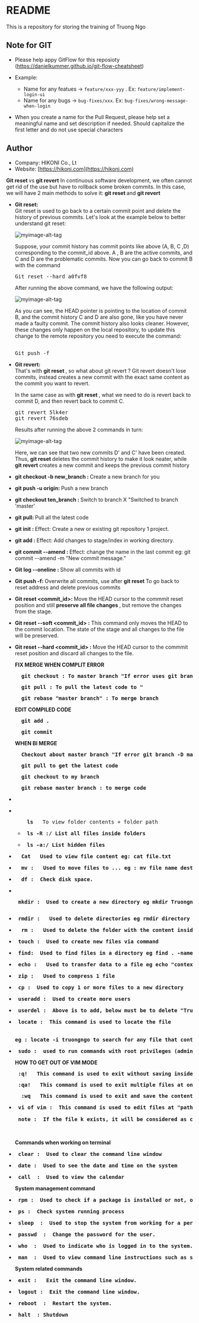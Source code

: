 # README #
This is a repository for storing the training of Truong Ngo
## Note for GIT
* Please help appy GitFlow for this reposioty (https://danielkummer.github.io/git-flow-cheatsheet)
* Example:
    - Name for any featues -> `feature/xxx-yyy` . Ex: `feature/implement-login-ui`
    - Name for any bugs -> `bug-fixes/xxx`. Ex: `bug-fixes/wrong-message-when-login`

* When you create a name for the Pull Request, please help set a meaningful name and set description if needed. Should capitalize the first letter and do not use special characters
## Author
* Company: HIKONI Co., Lt
* Website: [https://hikoni.com](https://hikoni.com)

<b>Git reset </b> vs  <b>git revert</b>
In continuous software development, we often cannot get rid of the use but have to rollback some broken commits. In this case, we will have 2 main methods to solve it: <b>git reset </b> and <b> git revert </b>
<ul>
<li> <b>Git reset: </b></li>
Git reset is used to go back to a certain commit point and delete the history of previous commits.
Let's look at the example below to better understand git reset:

![myimage-alt-tag](./assets/e5e16e3d-5509-4dcc-82fd-b070893e2f4c.webp)

Suppose, your commit history has commit points like above (A, B, C ,D) corresponding to the commit_id above. A , B are the active commits, and C and D are the problematic commits. Now you can go back to commit B with the command
<pre>
Git reset --hard a0fvf8
</pre>
After running the above command, we have the following output:

![myimage-alt-tag](./assets/image2.jpg)


As you can see, the HEAD pointer is pointing to the location of commit B, and the commit history C and D are also gone, like you have never made a faulty commit. The commit history also looks cleaner.
However, these changes only happen on the local repository, to update this change to the remote repository you need to execute the command:
<pre>

Git push -f
</pre>

<li> <b>Git revert: </b></li>
That's with <b> git reset </b> , so what about git revert ?
Git revert doesn't lose commits, instead creates a new commit with the exact same content as the commit you want to revert.

In the same case as with <b>git reset </b>, what we need to do is revert back to commit D, and then revert back to commit C.
<pre>
git revert 5lk4er
git revert 76sdeb
</pre>
Results after running the above 2 commands in turn:

![myimage-alt-tag](./assets/image3.webp)




Here, we can see that two new commits D' and C' have been created.
Thus, <b>git reset </b> deletes the commit history to make it look neater, while <b> git revert </b> creates a new commit and keeps the previous commit history
</ul>
<ul>
<li>

 <b> git checkout -b new_branch :  </b> Create a new branch for you
</li>
<li>

 <b> git push -u origin:  </b>  Push a new branch
</li>
<li>

 <b> git checkout ten_branch :  </b> Switch to branch X "Switched to branch 'master'
</li>
<li>

 <b> git pull:  </b> Pull all the latest code
</li>
<li>

 <b> git init :  </b> Effect: Create a new or existing git repository 1 project.
</li>
<li>

 <b> git add :  </b> Effect: Add changes to stage/index in working directory.
</li>
<li>

 <b>  git commit --amend :  </b> Effect: change the name in the last commit eg: git commit --amend -m "New commit message."
</li>
<li>
 <b> Git log --oneline :  </b> Show all commits with id
</li>
<li>

 <b> Git push -f:  </b>Overwrite all commits, use after <b> git reset </b> To go back to reset address and delete previous commits
</li>

<li>

 <b> Git reset <commit_id>: </b> Move the HEAD cursor to the commmit reset position and still <b> preserve all file changes </b>, but remove the changes from the stage.
</li>
<li>

<b>Git reset --soft <commit_id> :</b> This command only moves the HEAD to the commit location. The state of the stage and all changes to the file will be preserved.
 </li>
 <li>
<b> 

Git reset --hard <commit_id> : </b> Move the HEAD cursor to the commmit reset position and discard all changes to the file.

 </li>

 <b> FIX MERGE WHEN COMPLIT ERROR </b>
 <pre>
 <b> git checkout : To master branch "If error uses git branch -D master branch" </b>
</pre>
<pre>
 <b> git pull : To pull the latest code to " </b>
</pre>
<pre>
 <b> git rebase "master branch" : To merge branch </b>
</pre>
 <b> EDIT COMPILED CODE </b>
<pre>
 <b> git add . </b>
</pre>
<pre>
 <b> git commit  </b>
</pre>
</li>



<b> WHEN BI MERGE </b>
<pre>
 <b> Checkout about master branch "If error git branch -D master branch name </b> 
</pre>
<pre>
 <b> git pull to get the latest code  </b> 
</pre>
<pre>
 <b> git checkout to my branch </b> 
</pre>
<pre>
 <b> git rebase master branch : to merge code </b> 
</pre>


<li>
  <pre>
</li>
<li>

 <ul>
 <pre><b> ls  </b> To view folder contents + folder path </pre>
    <li> 
   <pre> <b>ls -R :/<b> List all files inside folders </pre>
    </li>
      <li> 
     <pre> <b>ls -a:/<b> List hidden files </pre>
    </li>
  </ul>

</li>


<li>

<pre>
 <b> Cat  </b> Used to view file content eg: cat file.txt
</pre>
</li>

<li>
  <pre>
 <b> mv :  </b> Used to move files to ... eg : mv file name destination address
</pre>
</li>
<li>
  <pre>
 <b> df :  </b>Check disk space.
</pre>
</li>
<li>
<pre>

 <b> mkdir :  </b> Used to create a new directory eg mkdir Truongngo
</pre>
</li>
<li>
  <pre>
 <b>rmdir :  </b> Used to delete directories eg rmdir directory name "used to delete empty directories"
</pre>
</li>
<li>
  <pre>
<b>  rm :  </b> Used to delete the folder with the content inside
</pre>
</li>
<li>
  <pre>
 <b>touch : </b> Used to create new files via command
</pre>
</li>
<li>
  <pre>
 <b>find: </b> Used to find files in a directory eg find . -name truong.txt
</pre>
</li>
<li>
  <pre>
<b> echo : </b>  Used to transfer data to a file eg echo "context" >> file.txt
</pre>
</li>

<li>
  <pre>
<b> zip : </b>  Used to compress 1 file
</pre>
</li>
<li>
  <pre>
<b> cp : </b> Used to copy 1 or more files to a new directory
</pre>
</li>
<li>
  <pre>
<b> useradd : </b> Used to create more users
</pre>
</li>
<li>
  <pre>
<b> userdel : </b> Above is to add, below must be to delete "Truongngo"
</pre>
</li>
<li>
  <pre>
<b> locate : </b> This command is used to locate the file
<br>
eg : locate -i truongngo to search for any file that contains truongngo -i to make it case-sensitive
</pre>
</li>
<li>
  <pre>
<b> sudo : </b> used to run commands with root privileges (administrator)
</pre>
</li>

  <b> HOW TO GET OUT OF VIM MODE </b>
  <pre><b> :q!  </b> This command is used to exit without saving inside</pre>
  <pre><b> :qa!  </b> This command is used to exit multiple files at once</pre>
  <pre> <b> :wq  </b> This command is used to exit and save the content </pre>

  <li>
  <pre>
<b> vi of vim : </b> This command is used to edit files at "path" <br>
<b> note : </b> If the file k exists, it will be considered as creating a new file <br>

</pre>
</li>

</ul>
<ul>
    <b>Commands when working on terminal  </b>
    <li>
  <pre>
<b> clear : </b> Used to clear the command line window
</pre>
</li>
<li>
  <pre>
<b> date : </b> Used to see the date and time on the system
</pre>
</li>
<li>
  <pre>
<b> call  : </b> Used to view the calendar
</pre>
</li>
</ul>
<ul>
    <b>System management command  </b>
    <li>
  <pre>
<b> rpm : </b> Used to check if a package is installed or not, or install a package, or use to remove a package.
</pre>
</li>
<li>
  <pre>
<b> ps : </b> Check system running process
</pre>
</li>
<li>
  <pre>
<b> sleep  : </b> Used to stop the system from working for a period of time.
</pre>
</li>
<li>
  <pre>
<b> passwd  : </b> Change the password for the user.
</pre>
</li>
<li>
  <pre>
<b> who  : </b> Used to indicate who is logged in to the system.
</pre>
</li>
<li>
  <pre>
<b> man  : </b> Used to view command line instructions such as syntax, parameters...
</pre>
</li>
</ul>
<ul>
    <b>System related commands </b>
    <li>
  <pre>
<b> exit : </b>  Exit the command line window.
</pre>
</li>
<li>
  <pre>
<b> logout : </b> Exit the command line window.
</pre>
</li>
<li>
  <pre>
<b> reboot  : </b> Restart the system.
</pre>
</li>
<li>
  <pre>
<b> halt  : </b>Shutdown
</pre>
</li>

</ul>

